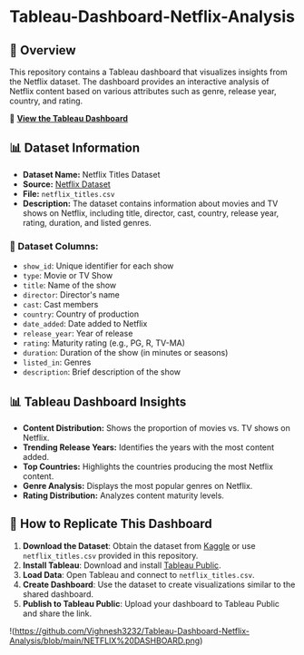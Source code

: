 # Tableau-Dashboard-Netflix-Analysis

## 📌 Overview
This repository contains a Tableau dashboard that visualizes insights from the Netflix dataset. The dashboard provides an interactive analysis of Netflix content based on various attributes such as genre, release year, country, and rating.

🔗 **[View the Tableau Dashboard](https://public.tableau.com/views/Netflix_17383184452150/NETFLIXDASHBOARD?:language=en-US&publish=yes&:sid=&:redirect=auth&:display_count=n&:origin=viz_share_link)**

## 📊 Dataset Information
- **Dataset Name:** Netflix Titles Dataset
- **Source:** [Netflix Dataset](https://www.kaggle.com/datasets/shivamb/netflix-shows)
- **File:** `netflix_titles.csv`
- **Description:** The dataset contains information about movies and TV shows on Netflix, including title, director, cast, country, release year, rating, duration, and listed genres.

### 📁 Dataset Columns:
- `show_id`: Unique identifier for each show
- `type`: Movie or TV Show
- `title`: Name of the show
- `director`: Director's name
- `cast`: Cast members
- `country`: Country of production
- `date_added`: Date added to Netflix
- `release_year`: Year of release
- `rating`: Maturity rating (e.g., PG, R, TV-MA)
- `duration`: Duration of the show (in minutes or seasons)
- `listed_in`: Genres
- `description`: Brief description of the show

## 📊 Tableau Dashboard Insights
- **Content Distribution:** Shows the proportion of movies vs. TV shows on Netflix.
- **Trending Release Years:** Identifies the years with the most content added.
- **Top Countries:** Highlights the countries producing the most Netflix content.
- **Genre Analysis:** Displays the most popular genres on Netflix.
- **Rating Distribution:** Analyzes content maturity levels.

## 🚀 How to Replicate This Dashboard
1. **Download the Dataset**: Obtain the dataset from [Kaggle](https://www.kaggle.com/datasets/shivamb/netflix-shows) or use `netflix_titles.csv` provided in this repository.
2. **Install Tableau**: Download and install [Tableau Public](https://public.tableau.com/).
3. **Load Data**: Open Tableau and connect to `netflix_titles.csv`.
4. **Create Dashboard**: Use the dataset to create visualizations similar to the shared dashboard.
5. **Publish to Tableau Public**: Upload your dashboard to Tableau Public and share the link.

!(https://github.com/Vighnesh3232/Tableau-Dashboard-Netflix-Analysis/blob/main/NETFLIX%20DASHBOARD.png)


